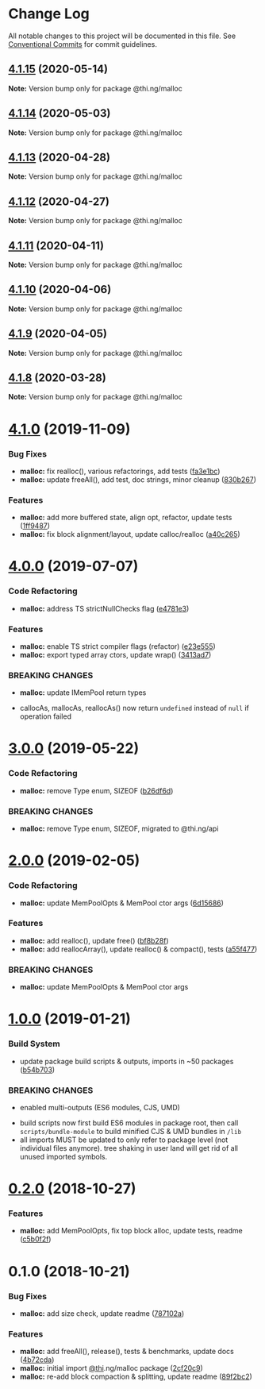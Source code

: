# Change Log

All notable changes to this project will be documented in this file.
See [Conventional Commits](https://conventionalcommits.org) for commit guidelines.

## [4.1.15](https://github.com/thi-ng/umbrella/compare/@thi.ng/malloc@4.1.14...@thi.ng/malloc@4.1.15) (2020-05-14)

**Note:** Version bump only for package @thi.ng/malloc





## [4.1.14](https://github.com/thi-ng/umbrella/compare/@thi.ng/malloc@4.1.13...@thi.ng/malloc@4.1.14) (2020-05-03)

**Note:** Version bump only for package @thi.ng/malloc





## [4.1.13](https://github.com/thi-ng/umbrella/compare/@thi.ng/malloc@4.1.12...@thi.ng/malloc@4.1.13) (2020-04-28)

**Note:** Version bump only for package @thi.ng/malloc





## [4.1.12](https://github.com/thi-ng/umbrella/compare/@thi.ng/malloc@4.1.11...@thi.ng/malloc@4.1.12) (2020-04-27)

**Note:** Version bump only for package @thi.ng/malloc





## [4.1.11](https://github.com/thi-ng/umbrella/compare/@thi.ng/malloc@4.1.10...@thi.ng/malloc@4.1.11) (2020-04-11)

**Note:** Version bump only for package @thi.ng/malloc





## [4.1.10](https://github.com/thi-ng/umbrella/compare/@thi.ng/malloc@4.1.9...@thi.ng/malloc@4.1.10) (2020-04-06)

**Note:** Version bump only for package @thi.ng/malloc





## [4.1.9](https://github.com/thi-ng/umbrella/compare/@thi.ng/malloc@4.1.8...@thi.ng/malloc@4.1.9) (2020-04-05)

**Note:** Version bump only for package @thi.ng/malloc





## [4.1.8](https://github.com/thi-ng/umbrella/compare/@thi.ng/malloc@4.1.7...@thi.ng/malloc@4.1.8) (2020-03-28)

**Note:** Version bump only for package @thi.ng/malloc





# [4.1.0](https://github.com/thi-ng/umbrella/compare/@thi.ng/malloc@4.0.5...@thi.ng/malloc@4.1.0) (2019-11-09)

### Bug Fixes

* **malloc:** fix realloc(), various refactorings, add tests ([fa3e1bc](https://github.com/thi-ng/umbrella/commit/fa3e1bcff26f553d845d2145ed7c8f9238b796bd))
* **malloc:** update freeAll(), add test, doc strings, minor cleanup ([830b267](https://github.com/thi-ng/umbrella/commit/830b267f8bf3f050ea5914b7e9f8ba539dcd0c4e))

### Features

* **malloc:** add more buffered state, align opt, refactor, update tests ([1ff9487](https://github.com/thi-ng/umbrella/commit/1ff9487980645315e77df02af651ff442288f1a9))
* **malloc:** fix block alignment/layout, update calloc/realloc ([a40c265](https://github.com/thi-ng/umbrella/commit/a40c265708fc6e66bef5a700b436569106f81e31))

# [4.0.0](https://github.com/thi-ng/umbrella/compare/@thi.ng/malloc@3.0.0...@thi.ng/malloc@4.0.0) (2019-07-07)

### Code Refactoring

* **malloc:** address TS strictNullChecks flag ([e4781e3](https://github.com/thi-ng/umbrella/commit/e4781e3))

### Features

* **malloc:** enable TS strict compiler flags (refactor) ([e23e555](https://github.com/thi-ng/umbrella/commit/e23e555))
* **malloc:** export typed array ctors, update wrap() ([3413ad7](https://github.com/thi-ng/umbrella/commit/3413ad7))

### BREAKING CHANGES

* **malloc:** update IMemPool return types

- callocAs, mallocAs, reallocAs() now return `undefined` instead of
  `null` if operation failed

# [3.0.0](https://github.com/thi-ng/umbrella/compare/@thi.ng/malloc@2.0.10...@thi.ng/malloc@3.0.0) (2019-05-22)

### Code Refactoring

* **malloc:** remove Type enum, SIZEOF ([b26df6d](https://github.com/thi-ng/umbrella/commit/b26df6d))

### BREAKING CHANGES

* **malloc:** remove Type enum, SIZEOF, migrated to @thi.ng/api

# [2.0.0](https://github.com/thi-ng/umbrella/compare/@thi.ng/malloc@1.0.1...@thi.ng/malloc@2.0.0) (2019-02-05)

### Code Refactoring

* **malloc:** update MemPoolOpts & MemPool ctor args ([6d15686](https://github.com/thi-ng/umbrella/commit/6d15686))

### Features

* **malloc:** add realloc(), update free() ([bf8b28f](https://github.com/thi-ng/umbrella/commit/bf8b28f))
* **malloc:** add reallocArray(), update realloc() & compact(), tests ([a55f477](https://github.com/thi-ng/umbrella/commit/a55f477))

### BREAKING CHANGES

* **malloc:** update MemPoolOpts & MemPool ctor args

# [1.0.0](https://github.com/thi-ng/umbrella/compare/@thi.ng/malloc@0.2.1...@thi.ng/malloc@1.0.0) (2019-01-21)

### Build System

* update package build scripts & outputs, imports in ~50 packages ([b54b703](https://github.com/thi-ng/umbrella/commit/b54b703))

### BREAKING CHANGES

* enabled multi-outputs (ES6 modules, CJS, UMD)

- build scripts now first build ES6 modules in package root, then call
  `scripts/bundle-module` to build minified CJS & UMD bundles in `/lib`
- all imports MUST be updated to only refer to package level
  (not individual files anymore). tree shaking in user land will get rid of
  all unused imported symbols.

# [0.2.0](https://github.com/thi-ng/umbrella/compare/@thi.ng/malloc@0.1.1...@thi.ng/malloc@0.2.0) (2018-10-27)

### Features

* **malloc:** add MemPoolOpts, fix top block alloc, update tests, readme ([c5b0f2f](https://github.com/thi-ng/umbrella/commit/c5b0f2f))

# 0.1.0 (2018-10-21)

### Bug Fixes

* **malloc:** add size check, update readme ([787102a](https://github.com/thi-ng/umbrella/commit/787102a))

### Features

* **malloc:** add freeAll(), release(), tests & benchmarks, update docs ([4b72cda](https://github.com/thi-ng/umbrella/commit/4b72cda))
* **malloc:** initial import [@thi](https://github.com/thi).ng/malloc package ([2cf20c9](https://github.com/thi-ng/umbrella/commit/2cf20c9))
* **malloc:** re-add block compaction & splitting, update readme ([89f2bc2](https://github.com/thi-ng/umbrella/commit/89f2bc2))
